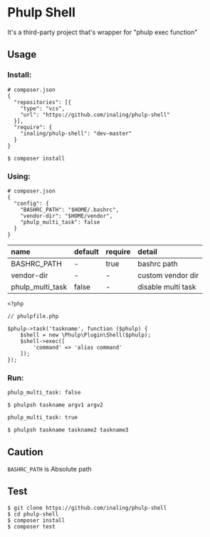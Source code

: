 # Phulp Shell

It's a third-party project that's wrapper for "phulp exec function"

## Usage

### Install:

```
# composer.json
{
  "repositories": [{
    "type": "vcs",
    "url": "https://github.com/inaling/phulp-shell"
  }],
  "require": {
    "inaling/phulp-shell": "dev-master"
  }
}
```

```
$ composer install
```

### Using:

```
# composer.json
{
  "config": {
    "BASHRC_PATH": "$HOME/.bashrc",
    "vendor-dir": "$HOME/vendor",
    "phulp_multi_task": false
  }
}
```

|name|default|require|detail|
|:---|:---|:---|:---|
|BASHRC_PATH|-|true|bashrc path|
|vendor-dir|-|-|custom vendor dir|
|phulp_multi_task|false|-|disable multi task|

```
<?php

// phulpfile.php

$phulp->task('taskname', function ($phulp) {
    $shell = new \Phulp\Plugin\Shell($phulp);
    $shell->exec([
        'command' => 'alias command'
    ]);
});
```

### Run:

``phulp_multi_task: false``

```
$ phulpsh taskname argv1 argv2
```

``phulp_multi_task: true``

```
$ phulpsh taskname taskname2 taskname3
```

## Caution

``BASHRC_PATH`` is Absolute path

## Test

```
$ git clone https://github.com/inaling/phulp-shell
$ cd phulp-shell
$ composer install
$ composer test
```

